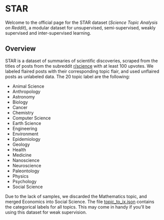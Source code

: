 # STAR
Welcome to the official page for the STAR dataset (_Science Topic Analysis on Reddit_), a modular dataset for unsupervised, semi-supervised, weakly supervised and inter-supervised learning.

## Overview

STAR is a dataset of summaries of scientific discoveries, scraped from the titles of posts from the subreddit [r/science](https://www.reddit.com/r/science/) with at least 100 upvotes. We labeled flaired posts with their corresponding topic flair, and used unflaired posts as unlabeled data. The 20 topic label are the following:

- Animal Science
- Anthropology
- Astronomy
- Biology
- Cancer
- Chemistry
- Computer Science
- Earth Science
- Engineering
- Environment
- Epidemiology
- Geology
- Health
- Medicine
- Nanoscience
- Neuroscience
- Paleontology
- Physics
- Psychology
- Social Science


Due to the lack of samples, we discarded the Mathematics topic, and merged Economics into Social Science. The file [topic_to_ix.json](https://github.com/safranchik/STAR/blob/main/data/topic_to_ix.json) contains the categorical labels for all topics. This may come in handy if you'll be using this dataset for weak supervision.
